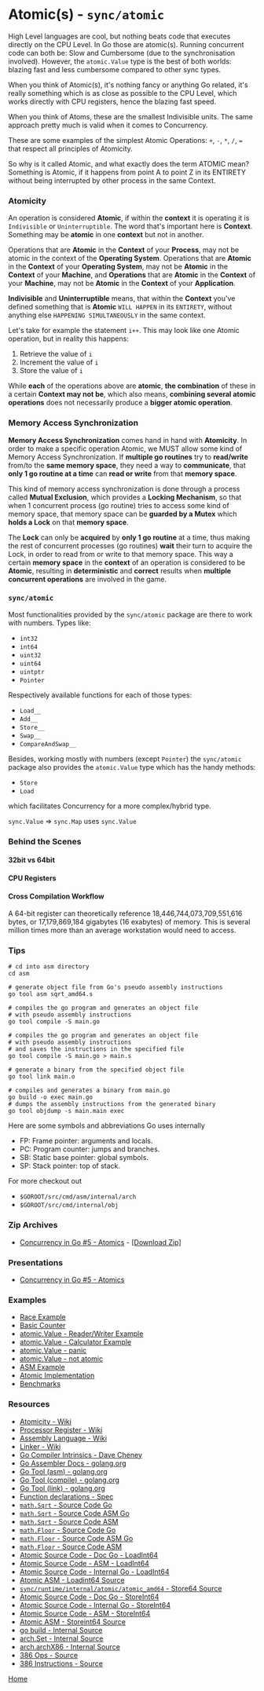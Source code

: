 # Atomic(s) - `sync/atomic`

High Level languages are cool, but nothing beats code that executes directly on the CPU Level.
In Go those are atomic(s). Running concurrent code can both be: Slow and Cumbersome
(due to the synchronisation involved). However, the `atomic.Value` type is the best
of both worlds: blazing fast and less cumbersome compared to other sync types.

When you think of Atomic(s), it's nothing fancy or anything Go related,
it's really something which is as close as possible to the CPU Level,
which works directly with CPU registers, hence the blazing fast speed.

When you think of Atoms, these are the smallest Indivisible units. The same approach
pretty much is valid when it comes to Concurrency.

These are some examples of the simplest Atomic Operations: `+`, `-`, `*`, `/`, `=`
that respect all principles of Atomicity. 

So why is it called Atomic, and what exactly does the term ATOMIC mean?
Something is Atomic, if it happens from point A to point Z in its ENTIRETY
without being interrupted by other process in the same Context.

### Atomicity

An operation is considered **Atomic**, if within the **context** it is operating it is `Indivisible` or `Uninterruptible`.
The word that's important here is **Context**. Something may be **atomic** in one **context** but not in another.

Operations that are **Atomic** in the **Context** of your **Process**, may not be atomic in the context of the **Operating System**.
Operations that are **Atomic** in the **Context** of your **Operating System**, may not be **Atomic** in the **Context** of your **Machine**,
and **Operations** that are **Atomic** in the **Context** of your **Machine**, may not be **Atomic** in the **Context** of your **Application**.

**Indivisible** and **Uninterruptible** means, that within the **Context** you've defined something that is **Atomic**
`WILL HAPPEN` in its `ENTIRETY`, without anything else `HAPPENING SIMULTANEOUSLY` in the same context.

Let's take for example the statement `i++`. This may look like one Atomic operation, but in reality this happens:

1. Retrieve the value of `i`
2. Increment the value of `i`
3. Store the value of `i`

While **each** of the operations above are **atomic**, **the combination** of these in a certain **Context may not be**,
which also means, **combining several atomic operations** does not necessarily produce a **bigger atomic operation**.

### Memory Access Synchronization

**Memory Access Synchronization** comes hand in hand with **Atomicity**. In order to make a specific operation Atomic,
we MUST allow some kind of Memory Access Synchronization. If **multiple go routines** try to **read/write** from/to the **same
memory space**, they need a way to **communicate**, that **only 1 go routine at a time** can **read or write** from that **memory space**.

This kind of memory access synchronization is done through a process called **Mutual Exclusion**, which provides a **Locking
Mechanism**, so that when 1 concurrent process (go routine) tries to access some kind of memory space, that memory space
can be **guarded by a Mutex** which **holds a Lock** on that **memory space**.

The **Lock** can only be **acquired** by **only 1 go routine** at a time, thus making the rest of concurrent processes (go routines)
**wait** their turn to acquire the Lock, in order to read from or write to that memory space. This way a certain **memory
space** in the **context** of an operation is considered to be **Atomic**, resulting in **deterministic** and **correct** results when
**multiple concurrent operations** are involved in the game.

### `sync/atomic`

Most functionalities provided by the `sync/atomic` package are there to work with numbers.
Types like:

- `int32`
- `int64`
- `uint32`
- `uint64`
- `uintptr`
- `Pointer`

Respectively available functions for each of those types:

- `Load__`
- `Add__`
- `Store__`
- `Swap__`
- `CompareAndSwap__`


Besides, working mostly with numbers (except `Pointer`) the `sync/atomic` package
also provides the `atomic.Value` type which has the handy methods:

- `Store`
- `Load`

which facilitates Concurrency for a more complex/hybrid type.

`sync.Value` => `sync.Map` uses `sync.Value`

### Behind the Scenes

#### 32bit vs 64bit

#### CPU Registers

#### Cross Compilation Workflow

A 64-bit register can theoretically reference 18,446,744,073,709,551,616 bytes,
or 17,179,869,184 gigabytes (16 exabytes) of memory.
This is several million times more than an average workstation would need to access.

### Tips

```shell script
# cd into asm directory
cd asm

# generate object file from Go's pseudo assembly instructions
go tool asm sqrt_amd64.s

# compiles the go program and generates an object file
# with pseudo assembly instructions
go tool compile -S main.go

# compiles the go program and generates an object file
# with pseudo assembly instructions
# and saves the instructions in the specified file
go tool compile -S main.go > main.s

# generate a binary from the specified object file
go tool link main.o

# compiles and generates a binary from main.go
go build -o exec main.go
# dumps the assembly instructions from the generated binary
go tool objdump -s main.main exec
```

Here are some symbols and abbreviations Go uses internally

- FP: Frame pointer: arguments and locals.
- PC: Program counter: jumps and branches.
- SB: Static base pointer: global symbols.
- SP: Stack pointer: top of stack.

For more checkout out

- `$GOROOT/src/cmd/asm/internal/arch`
- `$GOROOT/src/cmd/internal/obj`

### Zip Archives

- [Concurrency in Go #5 - Atomics](https://youtu.be/srb6fbioEY4) - [[Download Zip]](https://github.com/golang-basics/concurrency/raw/master/archives/concurrency-5.tar.gz)

### Presentations

- [Concurrency in Go #5 - Atomics](https://github.com/golang-basics/concurrency/raw/master/presentations/5_atomics)

### Examples

- [Race Example](https://github.com/golang-basics/concurrency/blob/master/atomics/race/main.go)
- [Basic Counter](https://github.com/golang-basics/concurrency/blob/master/atomics/basic-counter/main.go)
- [atomic.Value - Reader/Writer Example](https://github.com/golang-basics/concurrency/blob/master/atomics/value/reader-writer/main.go)
- [atomic.Value - Calculator Example](https://github.com/golang-basics/concurrency/blob/master/atomics/value/calculator/main.go)
- [atomic.Value - panic](https://github.com/golang-basics/concurrency/blob/master/atomics/value/panic/main.go)
- [atomic.Value - not atomic](https://github.com/golang-basics/concurrency/blob/master/atomics/value/not-atomic/main.go)
- [ASM Example](https://github.com/golang-basics/concurrency/blob/master/atomics/asm/main.go)
- [Atomic Implementation](https://github.com/golang-basics/concurrency/blob/master/atomics/atomic-implementation/main.go)
- [Benchmarks](https://github.com/golang-basics/concurrency/blob/master/atomics/benchmarks/number_vs_value_test.go)

### Resources

- [Atomicity - Wiki](https://en.wikipedia.org/wiki/Linearizability#Atomic)
- [Processor Register - Wiki](https://en.wikipedia.org/wiki/Processor_register)
- [Assembly Language - Wiki](https://en.wikipedia.org/wiki/Assembly_language)
- [Linker - Wiki](https://en.wikipedia.org/wiki/Linker_(computing))
- [Go Compiler Intrinsics - Dave Cheney](https://dave.cheney.net/2019/08/20/go-compiler-intrinsics)
- [Go Assembler Docs - golang.org](https://golang.org/doc/asm)
- [Go Tool (asm) - golang.org](https://golang.org/cmd/asm/)
- [Go Tool (compile) - golang.org](https://golang.org/cmd/compile/)
- [Go Tool (link) - golang.org](https://golang.org/cmd/link/)
- [Function declarations - Spec](https://golang.org/ref/spec#Function_declarations)
- [`math.Sqrt` - Source Code Go](https://github.com/golang/go/blob/master/src/math/sqrt.go#L92)
- [`math.Sqrt` - Source Code ASM Go](https://github.com/golang/go/blob/master/src/math/sqrt_asm.go#L12)
- [`math.Sqrt` - Source Code ASM](https://github.com/golang/go/blob/master/src/math/sqrt_amd64.s#L8)
- [`math.Floor` - Source Code Go](https://github.com/golang/go/blob/master/src/math/floor.go#L13)
- [`math.Floor` - Source Code ASM Go](https://github.com/golang/go/blob/master/src/math/floor_asm.go#L12)
- [`math.Floor` - Source Code ASM](https://github.com/golang/go/blob/master/src/math/floor_amd64.s#L10)
- [Atomic Source Code - Doc Go - LoadInt64](https://github.com/golang/go/blob/master/src/sync/atomic/doc.go#L114)
- [Atomic Source Code - ASM - LoadInt64](https://github.com/golang/go/blob/master/src/sync/atomic/asm.s#L61)
- [Atomic Source Code - Internal Go - LoadInt64](https://github.com/golang/go/blob/master/src/runtime/internal/atomic/atomic_amd64.go#L28)
- [Atomic ASM - Loadint64 Source](https://github.com/golang/go/blob/master/src/runtime/internal/atomic/atomic_amd64.s#L19)
- [`sync/runtime/internal/atomic/atomic_amd64` - Store64 Source](https://github.com/golang/go/blob/master/src/runtime/internal/atomic/atomic_amd64.s#L171)
- [Atomic Source Code - Doc Go - StoreInt64](https://github.com/golang/go/blob/master/src/sync/atomic/doc.go#L132)
- [Atomic Source Code - Internal Go - StoreInt64](https://github.com/golang/go/blob/master/src/runtime/internal/atomic/atomic_amd64.go#L101)
- [Atomic Source Code - ASM - StoreInt64](https://github.com/golang/go/blob/master/src/runtime/internal/atomic/atomic_amd64.s#L171)
- [Atomic ASM - Storeint64 Source](https://github.com/golang/go/blob/master/src/runtime/internal/atomic/atomic_amd64.s#L180)
- [go build - Internal Source](https://github.com/golang/go/blob/master/src/cmd/go/internal/work/build.go#L366)
- [arch.Set - Internal Source](https://github.com/golang/go/blob/master/src/cmd/asm/internal/arch/arch.go#L53)
- [arch.archX86 - Internal Source](https://github.com/golang/go/blob/master/src/cmd/asm/internal/arch/arch.go#L102)
- [386 Ops - Source](https://github.com/golang/go/blob/master/src/cmd/compile/internal/ssa/gen/386Ops.go#L30)
- [386 Instructions - Source](https://github.com/golang/go/blob/master/src/cmd/internal/obj/x86/anames.go#L8)

[Home](https://github.com/golang-basics/concurrency)
